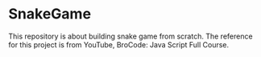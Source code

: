 # SnakeGame

This repository is about building snake game from scratch. The reference for this project is from YouTube, BroCode: Java Script Full Course.
